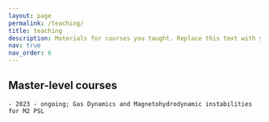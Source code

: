 ```yaml
---
layout: page
permalink: /teaching/
title: teaching
description: Materials for courses you taught. Replace this text with your description.
nav: true
nav_order: 6
---
```


## Master-level courses
    - 2023 - ongoing; Gas Dynamics and Magnetohydrodynamic instabilities for M2 PSL
